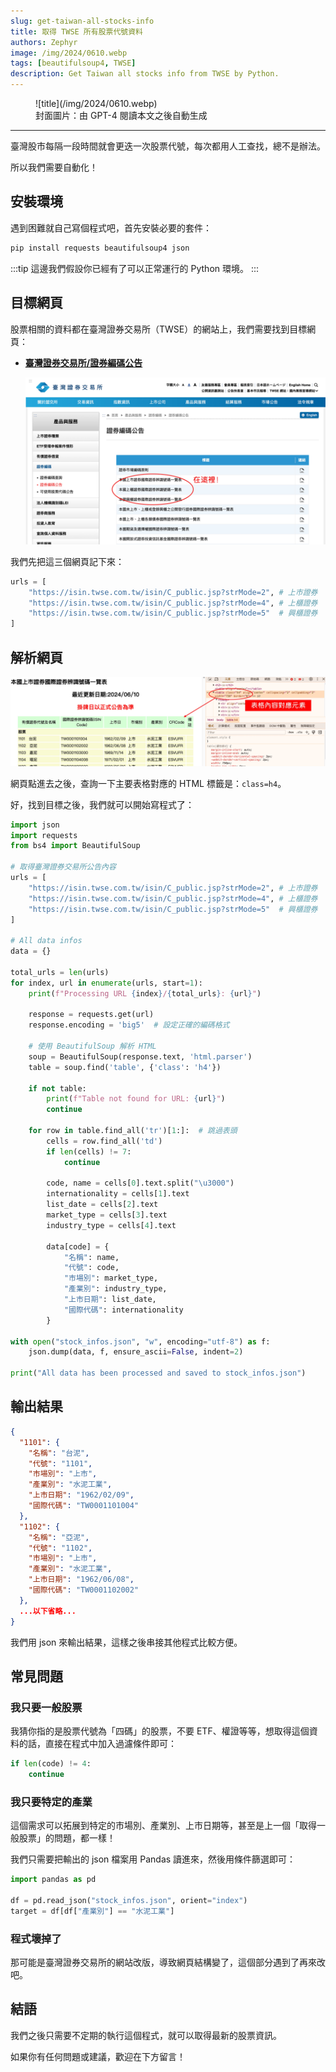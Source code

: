 ```yaml
---
slug: get-taiwan-all-stocks-info
title: 取得 TWSE 所有股票代號資料
authors: Zephyr
image: /img/2024/0610.webp
tags: [beautifulsoup4, TWSE]
description: Get Taiwan all stocks info from TWSE by Python.
---
```


<figure>
![title](/img/2024/0610.webp)
<figcaption>封面圖片：由 GPT-4 閱讀本文之後自動生成</figcaption>
</figure>

---

臺灣股市每隔一段時間就會更迭一次股票代號，每次都用人工查找，總不是辦法。

所以我們需要自動化！

<!-- truncate -->

## 安裝環境

遇到困難就自己寫個程式吧，首先安裝必要的套件：

```bash
pip install requests beautifulsoup4 json
```

:::tip
這邊我們假設你已經有了可以正常運行的 Python 環境。
:::

## 目標網頁

股票相關的資料都在臺灣證券交易所（TWSE）的網站上，我們需要找到目標網頁：

- [**臺灣證券交易所/證券編碼公告**](https://www.twse.com.tw/zh/products/code/announcement.html)

  ![TWSE](./img/img1.jpg)

我們先把這三個網頁記下來：

```python
urls = [
    "https://isin.twse.com.tw/isin/C_public.jsp?strMode=2", # 上市證券
    "https://isin.twse.com.tw/isin/C_public.jsp?strMode=4", # 上櫃證券
    "https://isin.twse.com.tw/isin/C_public.jsp?strMode=5"  # 興櫃證券
]
```

## 解析網頁

![stock_table](./img/img2.jpg)

網頁點進去之後，查詢一下主要表格對應的 HTML 標籤是：`class=h4`。

好，找到目標之後，我們就可以開始寫程式了：

```python title="update_stocks_code.py"
import json
import requests
from bs4 import BeautifulSoup

# 取得臺灣證券交易所公告內容
urls = [
    "https://isin.twse.com.tw/isin/C_public.jsp?strMode=2", # 上市證券
    "https://isin.twse.com.tw/isin/C_public.jsp?strMode=4", # 上櫃證券
    "https://isin.twse.com.tw/isin/C_public.jsp?strMode=5"  # 興櫃證券
]

# All data infos
data = {}

total_urls = len(urls)
for index, url in enumerate(urls, start=1):
    print(f"Processing URL {index}/{total_urls}: {url}")

    response = requests.get(url)
    response.encoding = 'big5'  # 設定正確的編碼格式

    # 使用 BeautifulSoup 解析 HTML
    soup = BeautifulSoup(response.text, 'html.parser')
    table = soup.find('table', {'class': 'h4'})

    if not table:
        print(f"Table not found for URL: {url}")
        continue

    for row in table.find_all('tr')[1:]:  # 跳過表頭
        cells = row.find_all('td')
        if len(cells) != 7:
            continue

        code, name = cells[0].text.split("\u3000")
        internationality = cells[1].text
        list_date = cells[2].text
        market_type = cells[3].text
        industry_type = cells[4].text

        data[code] = {
            "名稱": name,
            "代號": code,
            "市場別": market_type,
            "產業別": industry_type,
            "上市日期": list_date,
            "國際代碼": internationality
        }

with open("stock_infos.json", "w", encoding="utf-8") as f:
    json.dump(data, f, ensure_ascii=False, indent=2)

print("All data has been processed and saved to stock_infos.json")
```

## 輸出結果

```json title="stock_infos.json"
{
  "1101": {
    "名稱": "台泥",
    "代號": "1101",
    "市場別": "上市",
    "產業別": "水泥工業",
    "上市日期": "1962/02/09",
    "國際代碼": "TW0001101004"
  },
  "1102": {
    "名稱": "亞泥",
    "代號": "1102",
    "市場別": "上市",
    "產業別": "水泥工業",
    "上市日期": "1962/06/08",
    "國際代碼": "TW0001102002"
  },
  ...以下省略...
}
```

我們用 json 來輸出結果，這樣之後串接其他程式比較方便。

## 常見問題

### 我只要一般股票

我猜你指的是股票代號為「四碼」的股票，不要 ETF、權證等等，想取得這個資料的話，直接在程式中加入過濾條件即可：

```python
if len(code) != 4:
    continue
```

### 我只要特定的產業

這個需求可以拓展到特定的市場別、產業別、上市日期等，甚至是上一個「取得一般股票」的問題，都一樣！

我們只需要把輸出的 json 檔案用 Pandas 讀進來，然後用條件篩選即可：

```python
import pandas as pd

df = pd.read_json("stock_infos.json", orient="index")
target = df[df["產業別"] == "水泥工業"]
```

### 程式壞掉了

那可能是臺灣證券交易所的網站改版，導致網頁結構變了，這個部分遇到了再來改吧。

## 結語

我們之後只需要不定期的執行這個程式，就可以取得最新的股票資訊。

如果你有任何問題或建議，歡迎在下方留言！
